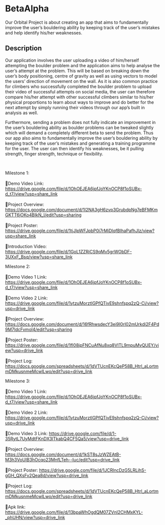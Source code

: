 # BetaAlpha

Our Orbital Project is about creating an app that aims to fundamentally improve the user’s bouldering ability by keeping track of the user’s mistakes and help identify his/her weaknesses. 

## Description

Our application involves the user uploading a video of him/herself attempting the boulder problem and the application aims to help analyse the user’s attempt at the problem. This will be based on breaking down the user’s body positioning, centre of gravity as well as using vectors to model the users’ direction of movement on the wall. As it is also common practice for climbers who successfully completed the boulder problem to upload their video of successful attempts on social media, the user can therefore compare his/her attempt with other successful climbers similar to his/her physical proportions to learn about ways to improve and do better for the next attempt by simply running their videos through our app’s built in analysis as well.

Furthermore, sending a problem does not fully indicate an improvement in the user’s bouldering ability as boulder problems can be tweaked slightly which will demand a completely different beta to send the problem. Thus our app also aims to fundamentally improve the user’s bouldering ability by keeping track of the user’s mistakes and generating a training programme for the user. The user can then identify his weaknesses, be it pulling strength, finger strength, technique or flexibility.

&nbsp;


Milestone 1:
<br></br>
🔗Demo Video Link: https://drive.google.com/file/d/1OhOEJEA6jpfJoYKnOCP8f1oSUBx-d_t7/view?usp=share_link
<br></br>
🔗Project Overview: https://docs.google.com/document/d/1l2NA3gH6zvp3GrubdpNg7eBFMKmGKTT6jOKo4BIkN_I/edit?usp=sharing
<br></br>
🔗Project Poster: https://drive.google.com/file/d/1tjJIpWFJpbP0i7rMiDlqfBIhaPafhJlz/view?usp=share_link
<br></br>
🔗Introduction Video: https://drive.google.com/file/d/1GoL1ZZRiCS9qMv5grWObDF-3UXxF_Bsq/view?usp=share_link


Milestone 2:
<br></br>
🔗Demo Video 1 Link: https://drive.google.com/file/d/1OhOEJEA6jpfJoYKnOCP8f1oSUBx-d_t7/view?usp=share_link
<br></br>
🔗Demo Video 2 Link: https://drive.google.com/file/d/1ytzuMorztlGPfQTivE9shnfspq2zQ-Ci/view?usp=drive_link
<br></br>
🔗Project Overview: https://docs.google.com/document/d/16fRhwsdecY3ei9I0rI02mUrkdi2F4Pd9M7ldcFvmol4/edit?usp=sharing
<br></br>
🔗Project Poster: https://drive.google.com/file/d/1fI08jpFNCuAfNu8xq8VITL9mpuMvQUEY/view?usp=drive_link
<br></br>
🔗Project Log: https://docs.google.com/spreadsheets/d/1dVTUcnEKcQeP58B_Htrl_aLortmmDMkusnmeMcwlLwo/edit?usp=drive_link

Milestone 3:
<br></br>
🔗Demo Video 1 Link: https://drive.google.com/file/d/1OhOEJEA6jpfJoYKnOCP8f1oSUBx-d_t7/view?usp=share_link
<br></br>
🔗Demo Video 2 Link: https://drive.google.com/file/d/1ytzuMorztlGPfQTivE9shnfspq2zQ-Ci/view?usp=drive_link
<br></br>
🔗Demo Video 3 Link: https://drive.google.com/file/d/1-35RytL7UyMdtFKnDX3lTkabQ4CF5Qa5/view?usp=drive_link
<br></br>
🔗Project Overview: https://docs.google.com/document/d/1kST8sJzWZEAtB-M3h3VoUIB3hOcqo23MnfLTeh--Iuc/edit?usp=drive_link
<br></br>
🔗Project Poster: https://drive.google.com/file/d/1JCRlncDzG5LRLihS-gGH_QXsFv2Qea8d/view?usp=drive_link
<br></br>
🔗Project Log: https://docs.google.com/spreadsheets/d/1dVTUcnEKcQeP58B_Htrl_aLortmmDMkusnmeMcwlLwo/edit?usp=drive_link
<br></br>
🔗Apk link: https://drive.google.com/file/d/13bpaWhOgdQM07ZVnI2CHMxKYL-_phUHN/view?usp=drive_link


